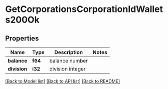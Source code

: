 # GetCorporationsCorporationIdWallets200Ok

## Properties

Name | Type | Description | Notes
------------ | ------------- | ------------- | -------------
**balance** | **f64** | balance number | 
**division** | **i32** | division integer | 

[[Back to Model list]](../README.md#documentation-for-models) [[Back to API list]](../README.md#documentation-for-api-endpoints) [[Back to README]](../README.md)


